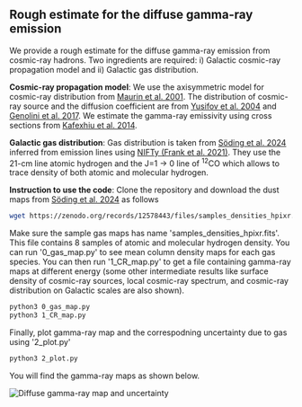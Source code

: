 ## Rough estimate for the diffuse gamma-ray emission

We provide a rough estimate for the diffuse gamma-ray emission from cosmic-ray hadrons. Two ingredients are required: i) Galactic cosmic-ray propagation model and ii) Galactic gas distribution.

**Cosmic-ray propagation model**: We use the axisymmetric model for cosmic-ray distribution from [Maurin et al. 2001](https://ui.adsabs.harvard.edu/abs/2001ApJ...555..585M/abstract). The distribution of cosmic-ray source and the diffusion coefficient are from [Yusifov et al. 2004](https://ui.adsabs.harvard.edu/abs/2004A%26A...422..545Y/abstract) and [Genolini et al. 2017](https://ui.adsabs.harvard.edu/abs/2017PhRvL.119x1101G/abstract). We estimate the gamma-ray emissivity using cross sections from [Kafexhiu et al. 2014](https://ui.adsabs.harvard.edu/abs/2014PhRvD..90l3014K/abstract). 

**Galactic gas distribution**: Gas distribution is taken from [Söding et al. 2024](https://ui.adsabs.harvard.edu/abs/2024arXiv240702859S/abstract) inferred from emission lines using [NIFTy (Frank et al. 2021)](https://ui.adsabs.harvard.edu/abs/2021Entrp..23..853F/abstract). They use the 21-cm line atomic hydrogen and the J=1 &rarr; 0 line of <sup>12</sup>CO which allows to trace density of both atomic and molecular hydrogen.         

**Instruction to use the code**: 
Clone the repository and download the dust maps from [Söding et al. 2024](https://zenodo.org/records/12578443) as follows
```sh
wget https://zenodo.org/records/12578443/files/samples_densities_hpixr.fits?download=1
```

Make sure the sample gas maps has name 'samples_densities_hpixr.fits'. This file contains 8 samples of atomic and molecular hydrogen density. You can run '0_gas_map.py' to see mean column density maps for each gas species. You can then run '1_CR_map.py' to get a file containing gamma-ray maps at different energy (some other intermediate results like surface density of cosmic-ray sources, local cosmic-ray spectrum, and cosmic-ray distribution on Galactic scales are also shown).
```sh
python3 0_gas_map.py
python3 1_CR_map.py
```
Finally, plot gamma-ray map and the correspodning uncertainty due to gas using '2_plot.py'
```sh
python3 2_plot.py
```

You will find the gamma-ray maps as shown below.

![Diffuse gamma-ray map and uncertainty](https://drive.google.com/uc?export=view&id=1Z1sF4n3u56mnfLyHkNM6r4gN1IKHyE6U)
